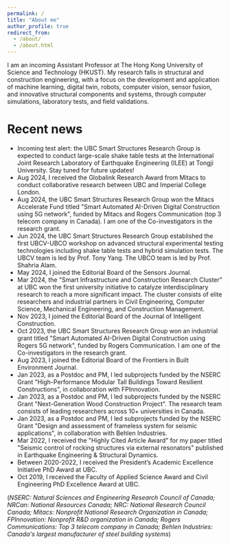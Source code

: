 ```yaml
---
permalink: /
title: "About me"
author_profile: true
redirect_from: 
  - /about/
  - /about.html
---
```


I am an incoming Assistant Professor at The Hong Kong University of Science and Technology (HKUST). My research falls in structural and construction engineering, with a focus on the development and application of machine learning, digital twin, robots, computer vision, sensor fusion, and innovative structural components and systems, through computer simulations, laboratory tests, and field validations.

<!---Comment go here. This is the front page of a website that is powered by the [Academic Pages template](https://github.com/academicpages/academicpages.github.io) and hosted on GitHub pages. [GitHub pages](https://pages.github.com) is a free service in which websites are built and hosted from code and data stored in a GitHub repository, automatically updating when a new commit is made to the respository. This template was forked from the [Minimal Mistakes Jekyll Theme](https://mmistakes.github.io/minimal-mistakes/) created by Michael Rose, and then extended to support the kinds of content that academics have: publications, talks, teaching, a portfolio, blog posts, and a dynamically-generated CV. You can fork [this repository](https://github.com/academicpages/academicpages.github.io) right now, modify the configuration and markdown files, add your own PDFs and other content, and have your own site for free, with no ads! An older version of this template powers my own personal website at [stuartgeiger.com](http://stuartgeiger.com), which uses [this Github repository](https://github.com/staeiou/staeiou.github.io).-->


Recent news
======
* Incoming test alert: the UBC Smart Structures Research Group is expected to conduct large-scale shake table tests at the International Joint Research Laboratory of Earthquake Engineering (ILEE) at Tongji University. Stay tuned for future updates!
* Aug 2024, I received the Globalink Research Award from Mitacs to conduct collaborative research between UBC and Imperial College London.
* Aug 2024, the UBC Smart Structures Research Group won the Mitacs Accelerate Fund titled "Smart Automated AI-Driven Digital Construction using 5G network", funded by Mitacs and Rogers Communication (top 3 telecom company in Canada). I am one of the Co-investigators in the research grant.
* Jun 2024, the UBC Smart Structures Research Group established the first UBCV-UBCO workshop on advanced structural experimental testing technologies including shake table tests and hybrid simulation tests. The UBCV team is led by Prof. Tony Yang. The UBCO team is led by Prof. Shahria Alam.
* May 2024, I joined the Editorial Board of the Sensors Journal.
* Mar 2024, the "Smart Infrastructure and Construction Research Cluster" at UBC won the first university initiative to catalyze interdisciplinary research to reach a more significant impact. The cluster consists of elite researchers and industrial partners in Civil Engineering, Computer Science, Mechanical Engineering, and Construction Management.
* Nov 2023, I joined the Editorial Board of the Journal of Intelligent Construction.
* Oct 2023, the UBC Smart Structures Research Group won an industrial grant titled "Smart Automated AI-Driven Digital Construction using Rogers 5G network", funded by Rogers Communication. I am one of the Co-investigators in the research grant.
* Aug 2023, I joined the Editorial Board of the Frontiers in Built Environment Journal.
* Jan 2023, as a Postdoc and PM, I led subprojects funded by the NSERC Grant "High-Performance Modular Tall Buildings Toward Resilient Constructions", in collaboration with FPInnovation.
* Jan 2023, as a Postdoc and PM, I led subprojects funded by the NSERC Grant "Next-Generation Wood Construction Project". The research team consists of leading researchers across 10+ universities in Canada.
* Jan 2023, as a Postdoc and PM, I led subprojects funded by the NSERC Grant "Design and assessment of frameless system for seismic applications", in collaboration with Behlen Industries.
* Mar 2022, I received the "Highly Cited Article Award" for my paper titled "Seismic control of rocking structures via external resonators" published in Earthquake Engineering & Structural Dynamics.
* Between 2020-2022, I received the President’s Academic Excellence Initiative PhD Award at UBC.
* Oct 2019, I received the Faculty of Applied Science Award and Civil Engineering PhD Excellence Award at UBC.

(*NSERC: Natural Sciences and Engineering Research Council of Canada; NRCan: National Resources Canada; NRC: National Research Council Canada; Mitacs: Nonprofit National Research Organization in Canada; FPInnovation: Nonprofit R&D organization in Canada; Rogers Communications: Top 3 telecom company in Canada; Behlen Industries: Canada's largest manufacturer of steel building systems*)




